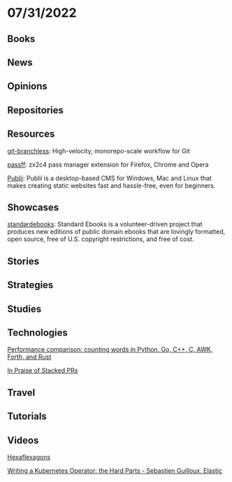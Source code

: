 # 07/31/2022

## Books

## News

## Opinions

## Repositories

## Resources
[git-branchless](https://github.com/arxanas/git-branchless): High-velocity, monorepo-scale workflow for Git

[passff](https://github.com/passff/passff): zx2c4 pass manager extension for Firefox, Chrome and Opera

[Publii](https://github.com/GetPublii/Publii): Publii is a desktop-based CMS for Windows, Mac and Linux that makes creating static websites fast and hassle-free, even for beginners.

## Showcases
[standardebooks](https://standardebooks.org/): Standard Ebooks is a volunteer-driven project that produces new editions of public domain ebooks that are lovingly formatted, open source, free of U.S. copyright restrictions, and free of cost.

## Stories

## Strategies

## Studies

## Technologies
[Performance comparison: counting words in Python, Go, C++, C, AWK, Forth, and Rust](https://benhoyt.com/writings/count-words/)

[In Praise of Stacked PRs](https://benjamincongdon.me/blog/2022/07/17/In-Praise-of-Stacked-PRs/)

## Travel

## Tutorials

## Videos
[Hexaflexagons](https://www.youtube.com/watch?v=VIVIegSt81k&list=PLaNzoFtkQ7rbt5ac9qdi76iNKuqZWQkB3)

[Writing a Kubernetes Operator: the Hard Parts - Sebastien Guilloux, Elastic](https://www.youtube.com/watch?v=wMqzAOp15wo)
